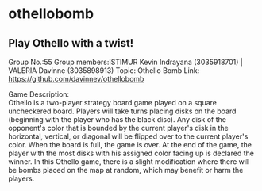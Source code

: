# othellobomb
## Play Othello with a twist!

Group No.:55
Group members:ISTIMUR Kevin Indrayana (3035918701) | VALERIA Davinne (3035898913)
Topic: Othello Bomb
Link: https://github.com/davinnev/othellobomb

Game Description: <br/>
Othello is a two-player strategy board game played on a square uncheckered board. Players will take turns placing disks on the board (beginning with the player who has the black disc). Any disk of the opponent's color that is bounded by the current player's disk in the horizontal, vertical, or diagonal will be flipped over to the current player's color. When the board is full, the game is over. At the end of the game, the player with the most disks with his assigned color facing up is declared the winner. In this Othello game, there is a slight modification where there will be bombs placed on the map at random, which may benefit or harm the players.


